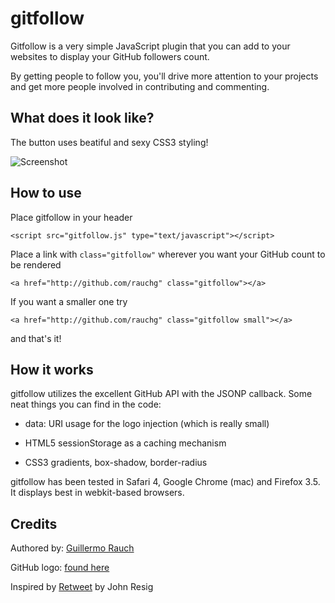 gitfollow 
=========

Gitfollow is a very simple JavaScript plugin that you can add to your websites to display your GitHub followers count.

By getting people to follow you, you'll drive more attention to your projects and get more people involved in contributing and commenting.

What does it look like?
-----------------------

The button uses beatiful and sexy CSS3 styling!

![Screenshot](http://cld.ly/5apc8)

How to use
----------

Place gitfollow in your header
	
	<script src="gitfollow.js" type="text/javascript"></script>

Place a link with `class="gitfollow"` wherever you want your GitHub count to be rendered

	<a href="http://github.com/rauchg" class="gitfollow"></a>
	
If you want a smaller one try

	<a href="http://github.com/rauchg" class="gitfollow small"></a>
	
and that's it!
	
How it works
------------

gitfollow utilizes the excellent GitHub API with the JSONP callback. Some neat things you can find in the code:

* data: URI usage for the logo injection (which is really small)

* HTML5 sessionStorage as a caching mechanism

* CSS3 gradients, box-shadow, border-radius
 
gitfollow has been tested in Safari 4, Google Chrome (mac) and Firefox 3.5. It displays best in webkit-based browsers.

Credits
-------

Authored by: [Guillermo Rauch](http://devthought.com)

GitHub logo: [found here](http://fi.github.com/images/modules/demo/github_logo.png)

Inspired by [Retweet](http://github.com/jeresig/retweet/) by John Resig